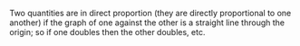 Two quantities are in direct proportion (they are directly proportional
to one another) if the graph of one against the other is a straight line
through the origin; so if one doubles then the other doubles, etc.
